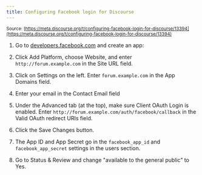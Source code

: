 ```yaml
---
title: Configuring Facebook login for Discourse
---
```


<small class="documentation-source">Source: [https://meta.discourse.org/t/configuring-facebook-login-for-discourse/13394](https://meta.discourse.org/t/configuring-facebook-login-for-discourse/13394)</small>

1. Go to [developers.facebook.com][1] and create an app:

2. Click Add Platform, choose Website, and enter `http://forum.example.com` in the Site URL field.

3. Click on Settings on the left. Enter `forum.example.com` in the App Domains field.

4. Enter your email in the Contact Email field

4. Under the Advanced tab (at the top), make sure Client OAuth Login is enabled. Enter `http://forum.example.com/auth/facebook/callback` in the Valid OAuth redirect URIs field.

5. Click the Save Changes button.

6. The App ID and App Secret go in the `facebook_app_id` and `facebook_app_secret` settings in the users section.

7. Go to Status & Review and change "available to the general public" to Yes.

  [1]: https://developers.facebook.com

